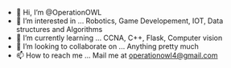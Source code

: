 - 👋 Hi, I’m @OperationOWL
- 👀 I’m interested in ... Robotics, Game Developement, IOT, Data structures and Algorithms
- 🌱 I’m currently learning ... CCNA, C++, Flask, Computer vision
- 💞️ I’m looking to collaborate on ... Anything pretty much
- 📫 How to reach me ... Mail me at operationowl4@gmail.com

<!---
OperationOWL/OperationOWL is a ✨ special ✨ repository because its `README.md` (this file) appears on your GitHub profile.
You can click the Preview link to take a look at your changes.
--->
